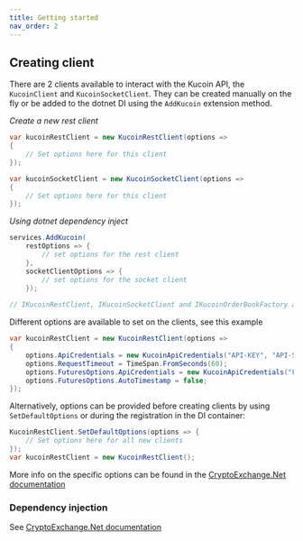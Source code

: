 ```yaml
---
title: Getting started
nav_order: 2
---
```


## Creating client
There are 2 clients available to interact with the Kucoin API, the `KucoinClient` and `KucoinSocketClient`. They can be created manually on the fly or be added to the dotnet DI using the `AddKucoin` extension method.

*Create a new rest client*
```csharp
var kucoinRestClient = new KucoinRestClient(options =>
{
	// Set options here for this client
});

var kucoinSocketClient = new KucoinSocketClient(options =>
{
	// Set options here for this client
});
```

*Using dotnet dependency inject*
```csharp
services.AddKucoin(
	restOptions => {
		// set options for the rest client
	},
	socketClientOptions => {
		// set options for the socket client
	});	
	
// IKucoinRestClient, IKucoinSocketClient and IKucoinOrderBookFactory are now available for injecting
```

Different options are available to set on the clients, see this example
```csharp
var kucoinRestClient = new KucoinRestClient(options =>
{
	options.ApiCredentials = new KucoinApiCredentials("API-KEY", "API-SECRET", "API-PASSPHRASE");
	options.RequestTimeout = TimeSpan.FromSeconds(60);
	options.FuturesOptions.ApiCredentials = new KucoinApiCredentials("FUTURES-API-KEY", "FUTURES-API-SECRET", "FUTURES-API-PASSPHRASE");
	options.FuturesOptions.AutoTimestamp = false;
});
```
Alternatively, options can be provided before creating clients by using `SetDefaultOptions` or during the registration in the DI container:  
```csharp
KucoinRestClient.SetDefaultOptions(options => {
	// Set options here for all new clients
});
var kucoinRestClient = new KucoinRestClient();
```
More info on the specific options can be found in the [CryptoExchange.Net documentation](https://jkorf.github.io/CryptoExchange.Net/Options.html)

### Dependency injection
See [CryptoExchange.Net documentation](https://jkorf.github.io/CryptoExchange.Net/Dependency%20Injection.html)
